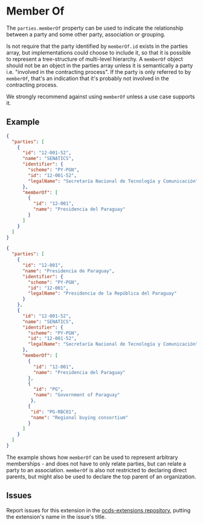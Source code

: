 # Member Of

The `parties.memberOf` property can be used to indicate the relationship between a party and some other party, association or grouping.

Is not require that the party identified by `memberOf.id` exists in the parties array, but implementations could choose to include it, so that it is possible to represent a tree-structure of multi-level hierarchy. A `memberOf` object should not be an object in the parties array unless it is semantically a party i.e. "involved in the contracting process". If the party is only referred to by `memberOf`, that's an indication that it's probably not involved in the contracting process.

We strongly recommend against using `memberOf` unless a use case supports it.

## Example

```json
{
  "parties": [
    {
      "id": "12-001-52",
      "name": "SENATICS",
      "identifier": {
        "scheme": "PY-PGN",
        "id": "12-001-52",
        "legalName": "Secretaría Nacional de Tecnología y Comunicación"
      },
      "memberOf": [
        {
          "id": "12-001",
          "name": "Presidencia del Paraguay"
        }
      ]
    }
  ]
}
```

```json
{
  "parties": [
    {
      "id": "12-001",
      "name": "Presidencia de Paraguay",
      "identifier": {
        "scheme": "PY-PGN",
        "id": "12-001",
        "legalName": "Presidencia de la República del Paraguay"
      }
    },
    {
      "id": "12-001-52",
      "name": "SENATICS",
      "identifier": {
        "scheme": "PY-PGN",
        "id": "12-001-52",
        "legalName": "Secretaría Nacional de Tecnología y Comunicación"
      },
      "memberOf": [
        {
          "id": "12-001",
          "name": "Presidencia del Paraguay"
        },
        {
          "id": "PG",
          "name": "Government of Paraguay"
         },
        {
         "id": "PG-RBC01",
         "name": "Regional buying consortium"
        }
      ]
    }
  ]
}
```

The example shows how `memberOf` can be used to represent arbitrary memberships - and does not have to only relate parties, but can relate a party to an association. `memberOf` is also not restricted to declaring direct parents, but might also be used to declare the top parent of an organization.

## Issues

Report issues for this extension in the [ocds-extensions repository](https://github.com/open-contracting/ocds-extensions/issues), putting the extension's name in the issue's title.
